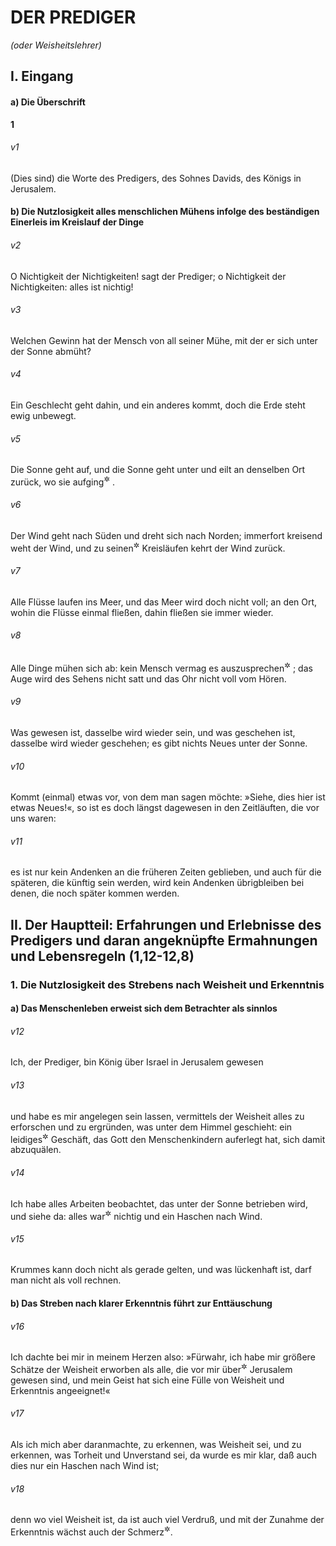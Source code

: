 # DER PREDIGER

_(oder Weisheitslehrer)_

## I. Eingang

#### a) Die Überschrift

__1__

###### v1
(Dies sind) die Worte des Predigers, des Sohnes Davids, des Königs in Jerusalem.

#### b) Die Nutzlosigkeit alles menschlichen Mühens infolge des beständigen Einerleis im Kreislauf der Dinge


###### v2
O Nichtigkeit der Nichtigkeiten! sagt der Prediger; o Nichtigkeit der Nichtigkeiten: alles ist nichtig!

###### v3
Welchen Gewinn hat der Mensch von all seiner Mühe, mit der er sich unter der Sonne abmüht?

###### v4
Ein Geschlecht geht dahin, und ein anderes kommt, doch die Erde steht ewig unbewegt.

###### v5
Die Sonne geht auf, und die Sonne geht unter und eilt an denselben Ort zurück, wo sie aufging<sup title="oder: wieder aufgehn soll">&#x2732;</sup>
.

###### v6
Der Wind geht nach Süden und dreht sich nach Norden; immerfort kreisend weht der Wind, und zu seinen<sup title="= den alten">&#x2732;</sup>
 Kreisläufen kehrt der Wind zurück.

###### v7
Alle Flüsse laufen ins Meer, und das Meer wird doch nicht voll; an den Ort, wohin die Flüsse einmal fließen, dahin fließen sie immer wieder.

###### v8
Alle Dinge mühen sich ab: kein Mensch vermag es auszusprechen<sup title="= mit Worten zu erschöpfen">&#x2732;</sup>
; das Auge wird des Sehens nicht satt und das Ohr nicht voll vom Hören.

###### v9
Was gewesen ist, dasselbe wird wieder sein, und was geschehen ist, dasselbe wird wieder geschehen; es gibt nichts Neues unter der Sonne.

###### v10
Kommt (einmal) etwas vor, von dem man sagen möchte: »Siehe, dies hier ist etwas Neues!«, so ist es doch längst dagewesen in den Zeitläuften, die vor uns waren:

###### v11
es ist nur kein Andenken an die früheren Zeiten geblieben, und auch für die späteren, die künftig sein werden, wird kein Andenken übrigbleiben bei denen, die noch später kommen werden.

## II. Der Hauptteil: Erfahrungen und Erlebnisse des Predigers und daran angeknüpfte Ermahnungen und Lebensregeln (1,12-12,8)

### 1. Die Nutzlosigkeit des Strebens nach Weisheit und Erkenntnis

#### a) Das Menschenleben erweist sich dem Betrachter als sinnlos


###### v12
Ich, der Prediger, bin König über Israel in Jerusalem gewesen

###### v13
und habe es mir angelegen sein lassen, vermittels der Weisheit alles zu erforschen und zu ergründen, was unter dem Himmel geschieht: ein leidiges<sup title="oder: mühseliges">&#x2732;</sup>
 Geschäft, das Gott den Menschenkindern auferlegt hat, sich damit abzuquälen.

###### v14
Ich habe alles Arbeiten beobachtet, das unter der Sonne betrieben wird, und siehe da: alles war<sup title="oder: ist">&#x2732;</sup>
 nichtig und ein Haschen nach Wind.

###### v15
Krummes kann doch nicht als gerade gelten, und was lückenhaft ist, darf man nicht als voll rechnen.

#### b) Das Streben nach klarer Erkenntnis führt zur Enttäuschung


###### v16
Ich dachte bei mir in meinem Herzen also: »Fürwahr, ich habe mir größere Schätze der Weisheit erworben als alle, die vor mir über<sup title="oder: in">&#x2732;</sup>
 Jerusalem gewesen sind, und mein Geist hat sich eine Fülle von Weisheit und Erkenntnis angeeignet!«

###### v17
Als ich mich aber daranmachte, zu erkennen, was Weisheit sei, und zu erkennen, was Torheit und Unverstand sei, da wurde es mir klar, daß auch dies nur ein Haschen nach Wind ist;

###### v18
denn wo viel Weisheit ist, da ist auch viel Verdruß, und mit der Zunahme der Erkenntnis wächst auch der Schmerz<sup title="oder: die Enttäuschung">&#x2732;</sup>.